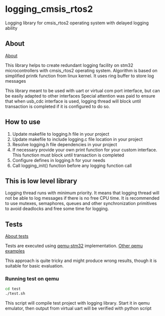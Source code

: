 # logging_cmsis_rtos2

Logging library for cmsis_rtos2 operating system with delayed logging ability

## About

[About](articles/about_lib.md)

This library helps to create redundant logging facility on stm32 microcontrollers with cmsis_rtos2 operating system.
Algorithm is based on simplified printk function from linux kernel. It uses ring buffer to store log messages

This library meant to be used with uart or virtual com port interface, but can be easily adapted to other interfaces
Special attention was paid to ensure that when usb_cdc interface is used, logging thread will block until transaction is completed
if it is configured to do so.

## How to use

1. Update makefile to logging.h file in your project
2. Update makefile to include logging.c file location in your project
3. Resolve logging.h file dependencies in your project
4. If necessary provide your own print function for your custom interface. This function must block until transaction is completed
5. Configure defines in logging.h for your needs
6. Call logging_init() function before any logging function call

## This is low level library

Logging thread runs with minimum priority. It means that logging thread will not be able to log messages if there is no free CPU time.
It is recommended to use mutexes, semaphores, queues and other synchronization primitives to avoid deadlocks and free some time for logging.

## Tests

[About tests](articles/about_test.md)

Tests are executed using [qemu-stm32](https://github.com/beckus/qemu_stm32) implementation. 
[Other qemu examples](https://github.com/beckus/stm32_p103_demos/tree/master)

This approach is quite tricky and might produce wrong results, though it is suitable for basic evaluation. 

### Running test on qemu

```bash
cd test
./test.sh
```

This script will compile test project with logging library. Start it in qemu emulator, then output from virtual uart 
will be verified with python script
